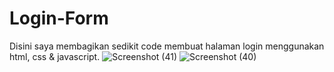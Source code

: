 # Login-Form
Disini saya membagikan sedikit code membuat halaman login
menggunakan html, css & javascript.
![Screenshot (41)](https://github.com/reeoky/Login-Form/assets/141596091/58b316fc-1565-47da-b3ce-f5f11a95b073)
![Screenshot (40)](https://github.com/reeoky/Login-Form/assets/141596091/ca1ba86e-03ee-4bb0-80cf-04123f316eaa)
